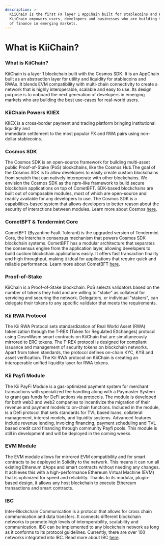 ```yaml
---
description: >-
  KiiChain is the first FX layer 1 AppChain built for stablecoins and RWAs.
  KiiChain empowers users, developers and businesses who are building the future
  of finance in emerging markets.
---
```


# What is KiiChain?

### What is KiiChain?

KiiChain is a layer 1 blockchain built with the Cosmos SDK. It is an AppChain built as an abstraction layer for utility and liquidity for stablecoins and RWAs. It blends EVM compatibility with multi-chain connectivity to create a network that is highly interoperable, scalable and easy to use. Its design purpose is to onboard the next generation of developers in emerging markets who are building the best use-cases for real-world users.

### KiiChain Powers KIIEX

KIIEX is a cross-border payment and trading platform bringing institutional liquidity and\
immediate settlement to the most popular FX and RWA pairs using non-dollar stablecoins.&#x20;

### Cosmos SDK

The Cosmos SDK is an open-source framework for building multi-asset public Proof-of-Stake (PoS) blockchains, like the Cosmos Hub.The goal of the Cosmos SDK is to allow developers to easily create custom blockchains from scratch that can natively interoperate with other blockchains. We envision the Cosmos SDK as the npm-like framework to build secure blockchain applications on top of CometBFT. SDK-based blockchains are built out of composable modules, most of which are open-source and readily available for any developers to use. The Cosmos SDK is a capabilities-based system that allows developers to better reason about the security of interactions between modules. Learn more about Cosmos [here](https://docs.cosmos.network/).

### CometBFT & Tendermint Core

CometBFT (Byzantine Fault Tolerant) is the upgraded version of Tendermint Core, the Interchain consensus mechanism that powers Cosmos SDK blockchain systems. CometBFT has a modular architecture that separates the consensus engine from the application layer, allowing developers to build custom blockchain applications easily. It offers fast transaction finality and high throughput, making it ideal for applications that require quick and reliable performance. Learn more about CometBFT [here](https://cometbft.com/).

### Proof-of-Stake

KiiChain is a Proof-of-Stake blockchain. PoS selects validators based on the number of tokens they hold and are willing to "stake" as collateral for servicing and securing the network. Delegators, or individual "stakers", can delegate their tokens to any specific validator that meets the requirements.

### Kii RWA Protocol

The Kii RWA Protocol sets standardization of Real World Asset (RWA) tokenization through the T-REX (Token for Regulated EXchanges) protocol using CosmWasm smart contracts on KiiChain that are simultaneously mirrored to ERC tokens. The T-REX protocol is designed for compliant issuance and management of security tokens on blockchain networks. Apart from token standards, the protocol defines on-chain KYC, KYB and asset verification. The Kii RWA protocol on KiiChain is creating an interoperable unified liquidity layer for RWA tokens.

### Kii Payfi Module

The Kii PayFi Module is a gas-optimized payment system for merchant transactions with specialized fee handling along with a Paymaster System to grant gas funds for DeFi actions via protocols. The module is developed for both web3 and web2 companies to incentivize the migration of their revenue and payment models to on-chain functions. Included in the module, is a Defi protocol that sets standards for TVL based loans, collateral management, interest models, and liquidity systems. Advanced features include revenue lending, invoicing financing, payment scheduling and TVL based credit card financing through community Payfi pools. This module is still in development and will be deployed in the coming weeks.

### &#x20;EVM Module

The EVM module allows for mirrored EVM compatibility and for smart contracts to be deployed in Solidity to the network. This means it can run all existing Ethereum dApps and smart contracts without needing any changes. It achieves this with a high-performance Ethereum Virtual Machine (EVM) that is optimized for speed and reliability. Thanks to its modular, plugin-based design, it allows any host blockchain to execute Ethereum transactions and smart contracts.

### IBC

Inter-Blockchain Communication is a protocol that allows for cross chain communication and data transfers. It connects different blockchain networks to promote high levels of interoperability, scalability and communication. IBC can be implemented to any blockchain network as long as it conforms to its protocol guidelines. Currently, there are over 100 networks integrated into IBC. Read more about IBC [here](https://www.ibcprotocol.dev/).
